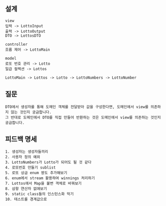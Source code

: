 ## 설계

    view
    입력 -> LottoInput
    출력 -> LottoOutput
    DTO -> LottosDTO

    controller
    흐름 제어 -> LottoMain

    model
    로또 번호 관리 -> Lotto
    일급 컬렉션 -> Lottos

    LottoMain -> Lottos -> Lotto -> LottoNumbers -> LottoNumber

## 질문

    
    DTO에서 생성자를 통해 도메인 객체를 전달받아 값을 구성한다면, 도메인에서 view를 의존하지 않는 것인지 궁금합니다.
    그 반대로 도메인에서 DTO를 직접 만들어 반환하는 것은 도메인에서 view를 의존하는 것인지 궁금합니다.

## 피드백 명세

    1. 생성자는 생성자들끼리
    2. 사용자 정의 예외
    3. LottoNumbers가 Lotto가 되어도 될 것 같다
    4. 로또번호 만들기 sublist
    5. 로또 상금 enum 꽝도 추가해보기
    6. enum에서 stream 활용하여 winnings 처리하기
    7. Lottos에서 Map을 불변 객체로 바꿔보기
    8. 삼항 연산자 없애보기
    9. static class들의 인스턴스화 막기
    10. 테스트를 경계값으로
